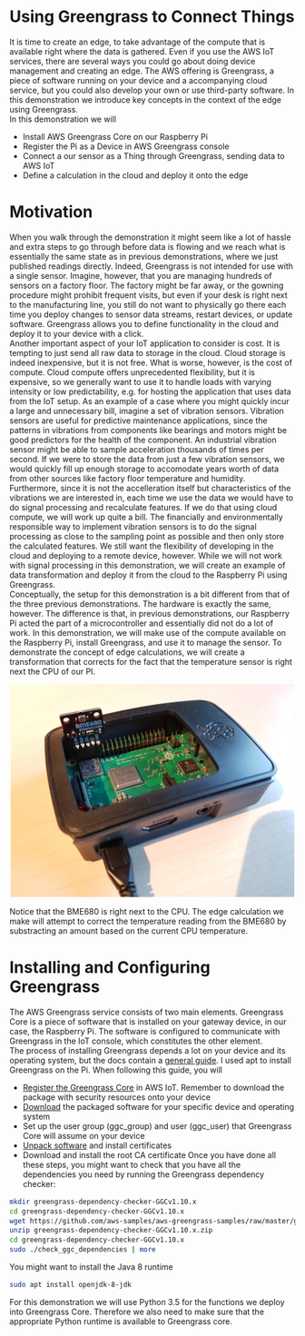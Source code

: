 # Using Greengrass to Connect Things
It is time to create an edge, to take advantage of the compute that is available right where the data is gathered. Even if you use the AWS IoT services, there are several ways you could go about doing device management and creating an edge. The AWS offering is Greengrass, a piece of software running on your device and a accompanying cloud service, but you could also develop your own or use third-party software. In this demonstration we introduce key concepts in the context of the edge using Greengrass.<br>
In this demonstration we will
- Install AWS Greengrass Core on our Raspberry Pi
- Register the Pi as a Device in AWS Greengrass console
- Connect a our sensor as a Thing through Greengrass, sending data to AWS IoT
- Define a calculation in the cloud and deploy it onto the edge
# Motivation
When you walk through the demonstration it might seem like a lot of hassle and extra steps to go through before data is flowing and we reach what is essentially the same state as in previous demonstrations, where we just published readings directly. Indeed, Greengrass is not intended for use with a single sensor. Imagine, however, that you are managing hundreds of sensors on a factory floor. The factory might be far away, or the gowning procedure might prohibit frequent visits, but even if your desk is right next to the manufacturing line, you still do not want to physically go there each time you deploy changes to sensor data streams, restart devices, or update software. Greengrass allows you to define functionality in the cloud and deploy it to your device with a click.<br>
Another important aspect of your IoT application to consider is cost. It is tempting to just send all raw data to storage in the cloud. Cloud storage is indeed inexpensive, but it is not free. What is worse, however, is the cost of compute. Cloud compute offers unprecedented flexibility, but it is expensive, so we generally want to use it to handle loads with varying intensity or low predictability, e.g. for hosting the application that uses data from the IoT setup. As an example of a case where you might quickly incur a large and unnecessary bill, imagine a set of vibration sensors. Vibration sensors are useful for predictive maintenance applications, since the patterns in vibrations from components like bearings and motors might be good predictors for the health of the component. An industrial vibration sensor might be able to sample acceleration thousands of times per second. If we were to store the data from just a few vibration sensors, we would quickly fill up enough storage to accomodate years worth of data from other sources like factory floor temperature and humidity. Furthermore, since it is not the accelleration itself but characteristics of the vibrations we are interested in, each time we use the data we would have to do signal processing and recalculate features. If we do that using cloud compute, we will work up quite a bill. The financially and environmentally responsible way to implement vibration sensors is to do the signal processing as close to the sampling point as possible and then only store the calculated features. We still want the flexibility of developing in the cloud and deploying to a remote device, however. While we will not work with signal processing in this demonstration, we will create an example of data transformation and deploy it from the cloud to the Raspberry Pi using Greengrass.<br>
Conceptually, the setup for this demonstration is a bit different from that of the three previous demonstrations. The hardware is exactly the same, however. The difference is that, in previous demonstrations, our Raspberry Pi acted the part of a microcontroller and essentially did not do a lot of work. In this demonstration, we will make use of the compute available on the Raspberry Pi, install Greengrass, and use it to manage the sensor. To demonstrate the concept of edge calculations, we will create a transformation that corrects for the fact that the temperature sensor is right next the CPU of our PI.
<div align="center">
	<img width=500 src="images/hardware_setup.jpg" alt="iot setup">
	<br>
</div>

Notice that the BME680 is right next to the CPU. The edge calculation we make will attempt to correct the temperature reading from the BME680 by substracting an amount based on the current CPU temperature.
# Installing and Configuring Greengrass
The AWS Greengrass service consists of two main elements. Greengrass Core is a piece of software that is installed on your gateway device, in our case, the Raspberry Pi. The software is configured to communicate with Greengrass in the IoT console, which constitutes the other element.<br>
The process of installing Greengrass depends a lot on your device and its operating system, but the docs contain a [general guide](https://docs.aws.amazon.com/greengrass/latest/developerguide/module2.html "install Greengrass"). I used apt to install Greengrass on the Pi. When following this guide, you will
- [Register the Greengrass Core](https://docs.aws.amazon.com/greengrass/latest/developerguide/gg-config.html) in AWS IoT. Remember to download the package with security resources onto your device
- [Download](https://docs.aws.amazon.com/greengrass/latest/developerguide/what-is-gg.html#gg-core-download-tab "ggc software") the packaged software for your specific device and operating system
- Set up the user group (ggc_group) and user (ggc_user) that Greengrass Core will assume on your device
- [Unpack software](https://docs.aws.amazon.com/greengrass/latest/developerguide/gg-device-start.html) and install certificates
- Download and install the root CA certificate
Once you have done all these steps, you might want to check that you have all the dependencies you need by running the Greengrass dependency checker:
```bash
mkdir greengrass-dependency-checker-GGCv1.10.x
cd greengrass-dependency-checker-GGCv1.10.x
wget https://github.com/aws-samples/aws-greengrass-samples/raw/master/greengrass-dependency-checker-GGCv1.10.x.zip
unzip greengrass-dependency-checker-GGCv1.10.x.zip
cd greengrass-dependency-checker-GGCv1.10.x
sudo ./check_ggc_dependencies | more
```
You might want to install the Java 8 runtime
```bash
sudo apt install openjdk-8-jdk
```
For this demonstration we will use Python 3.5 for the functions we deploy into Greengrass Core. Therefore we also need to make sure that the appropriate Python runtime is available to Greengrass core.